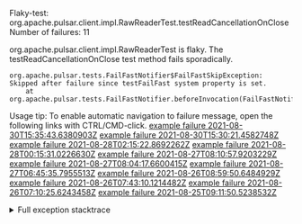         
Flaky-test: org.apache.pulsar.client.impl.RawReaderTest.testReadCancellationOnClose
Number of failures: 11

org.apache.pulsar.client.impl.RawReaderTest is flaky. The testReadCancellationOnClose test method fails sporadically.

```
org.apache.pulsar.tests.FailFastNotifier$FailFastSkipException: Skipped after failure since testFailFast system property is set.
	at org.apache.pulsar.tests.FailFastNotifier.beforeInvocation(FailFastNotifier.java:88)

```

Usage tip: To enable automatic navigation to failure message, open the following links with CTRL/CMD-click.
[example failure 2021-08-30T15:35:43.6380903Z](https://github.com/apache/pulsar/runs/3463119398?check_suite_focus=true#step:9:4121)
[example failure 2021-08-30T15:30:21.4582748Z](https://github.com/apache/pulsar/runs/3463119398?check_suite_focus=true#step:9:1735)
[example failure 2021-08-28T02:15:22.8692262Z](https://github.com/apache/pulsar/runs/3448473880?check_suite_focus=true#step:9:3118)
[example failure 2021-08-28T00:15:31.0226630Z](https://github.com/apache/pulsar/runs/3447917315?check_suite_focus=true#step:9:2486)
[example failure 2021-08-27T08:10:57.9203229Z](https://github.com/apache/pulsar/runs/3440980370?check_suite_focus=true#step:9:3185)
[example failure 2021-08-27T08:04:17.6600415Z](https://github.com/apache/pulsar/runs/3440855241?check_suite_focus=true#step:9:3110)
[example failure 2021-08-27T06:45:35.7955513Z](https://github.com/apache/pulsar/runs/3440411158?check_suite_focus=true#step:9:3111)
[example failure 2021-08-26T08:59:50.6484929Z](https://github.com/apache/pulsar/runs/3430539961?check_suite_focus=true#step:9:3820)
[example failure 2021-08-26T07:43:10.1214482Z](https://github.com/apache/pulsar/runs/3429972501?check_suite_focus=true#step:9:1742)
[example failure 2021-08-26T07:10:25.6243458Z](https://github.com/apache/pulsar/runs/3429892136?check_suite_focus=true#step:9:3172)
[example failure 2021-08-25T09:11:50.5238532Z](https://github.com/apache/pulsar/runs/3420085427?check_suite_focus=true#step:10:3078)


<details>
<summary>Full exception stacktrace</summary>
<code><pre>
org.apache.pulsar.tests.FailFastNotifier$FailFastSkipException: Skipped after failure since testFailFast system property is set.
	at org.apache.pulsar.tests.FailFastNotifier.beforeInvocation(FailFastNotifier.java:88)

</pre></code>
</details>

